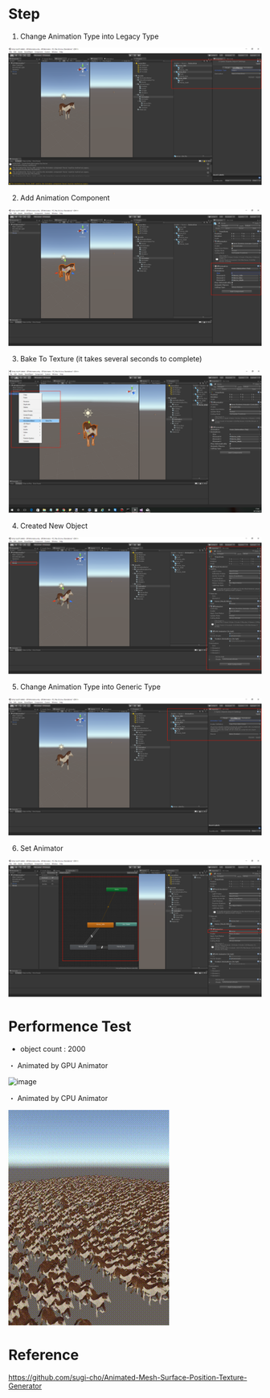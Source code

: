 # Step


1. Change Animation Type into Legacy Type

![image](https://github.com/boyrock/GPUAnimator/blob/master/SampleImage/s00_.png)

2. Add Animation Component

![image](https://github.com/boyrock/GPUAnimator/blob/master/SampleImage/s01.png)

3. Bake To Texture (it takes several seconds to complete)

![image](https://github.com/boyrock/GPUAnimator/blob/master/SampleImage/s02.png)

4. Created New Object

![image](https://github.com/boyrock/GPUAnimator/blob/master/SampleImage/s03.png)

5. Change Animation Type into Generic Type

![image](https://github.com/boyrock/GPUAnimator/blob/master/SampleImage/s04.png)

6. Set Animator

![image](https://github.com/boyrock/GPUAnimator/blob/master/SampleImage/s05.png)


# Performence Test
- object count : 2000

・ Animated by GPU Animator

![image](https://github.com/boyrock/GPUAnimator/blob/master/SampleImage/gpu.gif)


・ Animated by CPU Animator

![image](https://github.com/boyrock/GPUAnimator/blob/master/SampleImage/cpu.gif)


# Reference

https://github.com/sugi-cho/Animated-Mesh-Surface-Position-Texture-Generator
